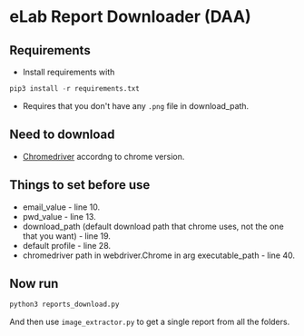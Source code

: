# eLab Report Downloader (DAA)

## Requirements 
- Install requirements with 
```python
pip3 install -r requirements.txt
```
- Requires that you don't have any `.png` file in download_path.

## Need to download 
- [Chromedriver](https://chromedriver.chromium.org/downloads) accordng to chrome version. 

## Things to set before use
- email_value - line 10.
- pwd_value - line 13.
- download_path (default download path that chrome uses, not the one that you want) - line 19.
- default profile - line 28.
- chromedriver path in webdriver.Chrome in arg executable_path - line 40.

## Now run

```python
python3 reports_download.py
```
And then use `image_extractor.py` to get a single report from all the folders.
